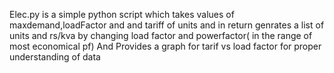 Elec.py is a simple python script which takes values of maxdemand,loadFactor and and tariff of units and in return genrates a list of units and rs/kva by changing load factor and powerfactor( in the range of most economical pf)
And Provides a graph for tarif vs load factor for proper understanding of data
